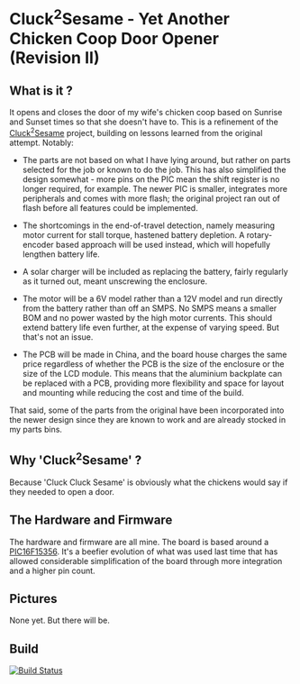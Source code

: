 # Cluck<sup>2</sup>Sesame - Yet Another Chicken Coop Door Opener (Revision II)

## What is it ?
It opens and closes the door of my wife's chicken coop based on Sunrise and
Sunset times so that she doesn't have to.  This is a refinement of the
[Cluck<sup>2</sup>Sesame](https://github.com/pete-restall/Cluck2Sesame-Prototype/)
project, building on lessons learned from the original attempt.  Notably:

 - The parts are not based on what I have lying around, but rather on parts
   selected for the job or known to do the job.  This has also simplified the
   design somewhat - more pins on the PIC mean the shift register is no longer
   required, for example.  The newer PIC is smaller, integrates more
   peripherals and comes with more flash; the original project ran out of
   flash before all features could be implemented.

 - The shortcomings in the end-of-travel detection, namely measuring motor
   current for stall torque, hastened battery depletion.  A rotary-encoder
   based approach will be used instead, which will hopefully lengthen battery
   life.

 - A solar charger will be included as replacing the battery, fairly regularly
   as it turned out, meant unscrewing the enclosure.

 - The motor will be a 6V model rather than a 12V model and run directly from 
   the battery rather than off an SMPS.  No SMPS means a smaller BOM and no
   power wasted by the high motor currents.  This should extend battery life
   even further, at the expense of varying speed.  But that's not an issue.

 - The PCB will be made in China, and the board house charges the same price
   regardless of whether the PCB is the size of the enclosure or the size of
   the LCD module.  This means that the aluminium backplate can be replaced
   with a PCB, providing more flexibility and space for layout and mounting
   while reducing the cost and time of the build.

That said, some of the parts from the original have been incorporated into
the newer design since they are known to work and are already stocked in my
parts bins.

## Why 'Cluck<sup>2</sup>Sesame' ?
Because 'Cluck Cluck Sesame' is obviously what the chickens would say if
they needed to open a door.

## The Hardware and Firmware
The hardware and firmware are all mine.  The board is based around a
[PIC16F15356](doc/datasheets/mcu/PIC16F15356.pdf).  It's a beefier evolution
of what was used last time that has allowed considerable simplification of the
board through more integration and a higher pin count.

## Pictures
None yet.  But there will be.

## Build
[![Build Status](https://github.com/pete-restall/Cluck2Sesame/actions/workflows/cluck2sesame.yml/badge.svg)](https://github.com/pete-restall/Cluck2Sesame/actions/workflows/cluck2sesame.yml)
